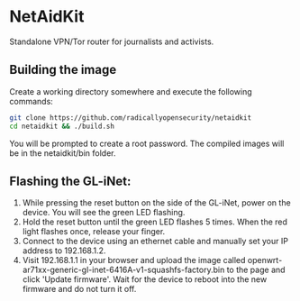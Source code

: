 NetAidKit
====

Standalone VPN/Tor router for journalists and activists.

Building the image
----

Create a working directory somewhere and execute the following commands:

```bash
git clone https://github.com/radicallyopensecurity/netaidkit
cd netaidkit && ./build.sh
```

You will be prompted to create a root password.
The compiled images will be in the netaidkit/bin folder.

Flashing the GL-iNet:
----

<ol>
    <li>While pressing the reset button on the side of the GL-iNet,
        power on the device. You will see the green LED flashing.</li>
    <li>Hold the reset button until the green LED flashes 5 times.
        When the red light flashes once, release your finger.</li>
    <li>Connect to the device using an ethernet cable and manually 
        set your IP address to 192.168.1.2.</li>
    <li>Visit 192.168.1.1 in your browser and upload the image called
        openwrt-ar71xx-generic-gl-inet-6416A-v1-squashfs-factory.bin
        to the page and click 'Update firmware'. Wait for the device to
        reboot into the new firmware and do not turn it off.</li>
</ol>
